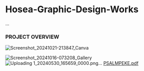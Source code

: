 # Hosea-Graphic-Design-Works
...
### PROJECT OVERVIEW

![Screenshot_20241021-213847_Canva](https://github.com/user-attachments/assets/557976d7-04f0-415f-a654-a728026f9741)

![Screenshot_20241016-073208_Gallery](https://github.com/user-attachments/assets/f2130c82-bff8-4ee2-8d9b-cce898639788)
![Uploading 1_20240530_165659_0000.png…]()
[PSALMPEKE.pdf](https://github.com/user-attachments/files/19228737/PSALMPEKE.pdf)
